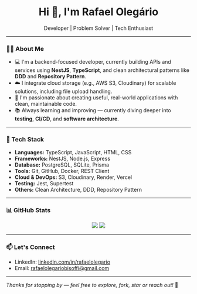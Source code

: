 <h1 align="center">Hi 👋, I'm Rafael Olegário</h1>
<p align="center">
  Developer | Problem Solver | Tech Enthusiast
</p>

---

### 👨‍💻 About Me

- 💻 I'm a backend-focused developer, currently building APIs and services using **NestJS**, **TypeScript**, and clean architectural patterns like **DDD** and **Repository Pattern**.
- ☁️ I integrate cloud storage (e.g., AWS S3, Cloudinary) for scalable solutions, including file upload handling.
- 🚀 I'm passionate about creating useful, real-world applications with clean, maintainable code.
- 📚 Always learning and improving — currently diving deeper into **testing**, **CI/CD**, and **software architecture**.

---

### 🧰 Tech Stack

- **Languages:** TypeScript, JavaScript, HTML, CSS
- **Frameworks:** NestJS, Node.js, Express
- **Database:** PostgreSQL, SQLite, Prisma
- **Tools:** Git, GitHub, Docker, REST Client
- **Cloud & DevOps:** S3, Cloudinary, Render, Vercel
- **Testing:** Jest, Supertest
- **Others:** Clean Architecture, DDD, Repository Pattern

---

### 📊 GitHub Stats

<p align="center">
  <img src="https://github-readme-stats.vercel.app/api?username=rafaolegario&show_icons=true&theme=tokyonight&hide_title=true" />
  <img src="https://github-readme-stats.vercel.app/api/top-langs/?username=rafaolegario&layout=compact&theme=tokyonight" />
</p>

---

### 📫 Let's Connect

- LinkedIn: [linkedin.com/in/rafaelolegario](https://www.linkedin.com/in/rafael-olegario-/)
- Email: rafaelolegariobisoffi@gmail.com

---

_Thanks for stopping by — feel free to explore, fork, star or reach out!_ 🚀
